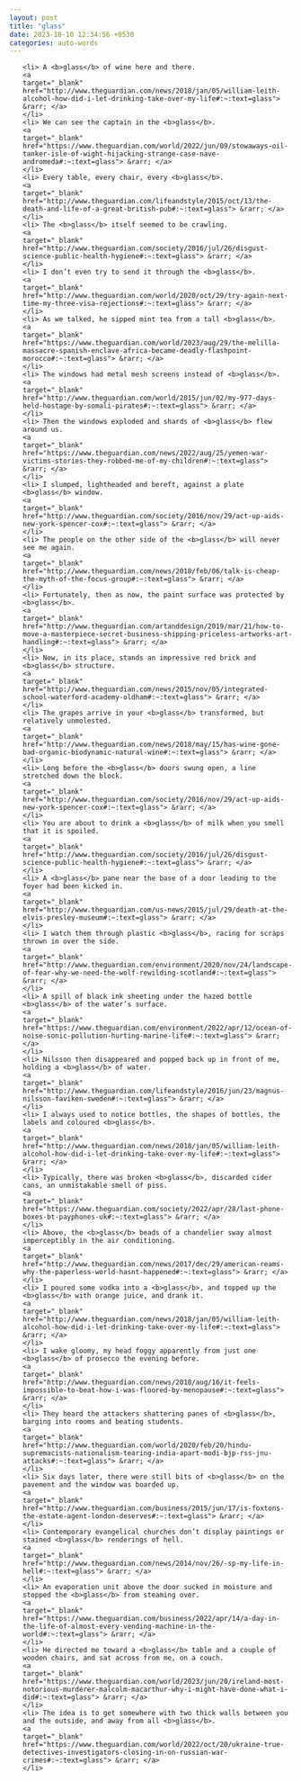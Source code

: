 ```yaml
---
layout: post
title: "glass"
date: 2023-10-10 12:34:56 +0530
categories: auto-words
---
```

<ol>

    <li> A <b>glass</b> of wine here and there.
    <a 
    target="_blank" 
    href="http://www.theguardian.com/news/2018/jan/05/william-leith-alcohol-how-did-i-let-drinking-take-over-my-life#:~:text=glass"> &rarr; </a>
    </li>
    <li> We can see the captain in the <b>glass</b>.
    <a 
    target="_blank" 
    href="https://www.theguardian.com/world/2022/jun/09/stowaways-oil-tanker-isle-of-wight-hijacking-strange-case-nave-andromeda#:~:text=glass"> &rarr; </a>
    </li>
    <li> Every table, every chair, every <b>glass</b>.
    <a 
    target="_blank" 
    href="http://www.theguardian.com/lifeandstyle/2015/oct/13/the-death-and-life-of-a-great-british-pub#:~:text=glass"> &rarr; </a>
    </li>
    <li> The <b>glass</b> itself seemed to be crawling.
    <a 
    target="_blank" 
    href="http://www.theguardian.com/society/2016/jul/26/disgust-science-public-health-hygiene#:~:text=glass"> &rarr; </a>
    </li>
    <li> I don’t even try to send it through the <b>glass</b>.
    <a 
    target="_blank" 
    href="http://www.theguardian.com/world/2020/oct/29/try-again-next-time-my-three-visa-rejections#:~:text=glass"> &rarr; </a>
    </li>
    <li> As we talked, he sipped mint tea from a tall <b>glass</b>.
    <a 
    target="_blank" 
    href="https://www.theguardian.com/world/2023/aug/29/the-melilla-massacre-spanish-enclave-africa-became-deadly-flashpoint-morocco#:~:text=glass"> &rarr; </a>
    </li>
    <li> The windows had metal mesh screens instead of <b>glass</b>.
    <a 
    target="_blank" 
    href="http://www.theguardian.com/world/2015/jun/02/my-977-days-held-hostage-by-somali-pirates#:~:text=glass"> &rarr; </a>
    </li>
    <li> Then the windows exploded and shards of <b>glass</b> flew around us.
    <a 
    target="_blank" 
    href="https://www.theguardian.com/news/2022/aug/25/yemen-war-victims-stories-they-robbed-me-of-my-children#:~:text=glass"> &rarr; </a>
    </li>
    <li> I slumped, lightheaded and bereft, against a plate <b>glass</b> window.
    <a 
    target="_blank" 
    href="http://www.theguardian.com/society/2016/nov/29/act-up-aids-new-york-spencer-cox#:~:text=glass"> &rarr; </a>
    </li>
    <li> The people on the other side of the <b>glass</b> will never see me again.
    <a 
    target="_blank" 
    href="http://www.theguardian.com/news/2018/feb/06/talk-is-cheap-the-myth-of-the-focus-group#:~:text=glass"> &rarr; </a>
    </li>
    <li> Fortunately, then as now, the paint surface was protected by <b>glass</b>.
    <a 
    target="_blank" 
    href="http://www.theguardian.com/artanddesign/2019/mar/21/how-to-move-a-masterpiece-secret-business-shipping-priceless-artworks-art-handling#:~:text=glass"> &rarr; </a>
    </li>
    <li> Now, in its place, stands an impressive red brick and <b>glass</b> structure.
    <a 
    target="_blank" 
    href="http://www.theguardian.com/news/2015/nov/05/integrated-school-waterford-academy-oldham#:~:text=glass"> &rarr; </a>
    </li>
    <li> The grapes arrive in your <b>glass</b> transformed, but relatively unmolested.
    <a 
    target="_blank" 
    href="http://www.theguardian.com/news/2018/may/15/has-wine-gone-bad-organic-biodynamic-natural-wine#:~:text=glass"> &rarr; </a>
    </li>
    <li> Long before the <b>glass</b> doors swung open, a line stretched down the block.
    <a 
    target="_blank" 
    href="http://www.theguardian.com/society/2016/nov/29/act-up-aids-new-york-spencer-cox#:~:text=glass"> &rarr; </a>
    </li>
    <li> You are about to drink a <b>glass</b> of milk when you smell that it is spoiled.
    <a 
    target="_blank" 
    href="http://www.theguardian.com/society/2016/jul/26/disgust-science-public-health-hygiene#:~:text=glass"> &rarr; </a>
    </li>
    <li> A <b>glass</b> pane near the base of a door leading to the foyer had been kicked in.
    <a 
    target="_blank" 
    href="http://www.theguardian.com/us-news/2015/jul/29/death-at-the-elvis-presley-museum#:~:text=glass"> &rarr; </a>
    </li>
    <li> I watch them through plastic <b>glass</b>, racing for scraps thrown in over the side.
    <a 
    target="_blank" 
    href="http://www.theguardian.com/environment/2020/nov/24/landscape-of-fear-why-we-need-the-wolf-rewilding-scotland#:~:text=glass"> &rarr; </a>
    </li>
    <li> A spill of black ink sheeting under the hazed bottle <b>glass</b> of the water’s surface.
    <a 
    target="_blank" 
    href="https://www.theguardian.com/environment/2022/apr/12/ocean-of-noise-sonic-pollution-hurting-marine-life#:~:text=glass"> &rarr; </a>
    </li>
    <li> Nilsson then disappeared and popped back up in front of me, holding a <b>glass</b> of water.
    <a 
    target="_blank" 
    href="http://www.theguardian.com/lifeandstyle/2016/jun/23/magnus-nilsson-faviken-sweden#:~:text=glass"> &rarr; </a>
    </li>
    <li> I always used to notice bottles, the shapes of bottles, the labels and coloured <b>glass</b>.
    <a 
    target="_blank" 
    href="http://www.theguardian.com/news/2018/jan/05/william-leith-alcohol-how-did-i-let-drinking-take-over-my-life#:~:text=glass"> &rarr; </a>
    </li>
    <li> Typically, there was broken <b>glass</b>, discarded cider cans, an unmistakable smell of piss.
    <a 
    target="_blank" 
    href="https://www.theguardian.com/society/2022/apr/28/last-phone-boxes-bt-payphones-uk#:~:text=glass"> &rarr; </a>
    </li>
    <li> Above, the <b>glass</b> beads of a chandelier sway almost imperceptibly in the air conditioning.
    <a 
    target="_blank" 
    href="http://www.theguardian.com/news/2017/dec/29/american-reams-why-the-paperless-world-hasnt-happened#:~:text=glass"> &rarr; </a>
    </li>
    <li> I poured some vodka into a <b>glass</b>, and topped up the <b>glass</b> with orange juice, and drank it.
    <a 
    target="_blank" 
    href="http://www.theguardian.com/news/2018/jan/05/william-leith-alcohol-how-did-i-let-drinking-take-over-my-life#:~:text=glass"> &rarr; </a>
    </li>
    <li> I wake gloomy, my head foggy apparently from just one <b>glass</b> of prosecco the evening before.
    <a 
    target="_blank" 
    href="http://www.theguardian.com/news/2018/aug/16/it-feels-impossible-to-beat-how-i-was-floored-by-menopause#:~:text=glass"> &rarr; </a>
    </li>
    <li> They heard the attackers shattering panes of <b>glass</b>, barging into rooms and beating students.
    <a 
    target="_blank" 
    href="http://www.theguardian.com/world/2020/feb/20/hindu-supremacists-nationalism-tearing-india-apart-modi-bjp-rss-jnu-attacks#:~:text=glass"> &rarr; </a>
    </li>
    <li> Six days later, there were still bits of <b>glass</b> on the pavement and the window was boarded up.
    <a 
    target="_blank" 
    href="http://www.theguardian.com/business/2015/jun/17/is-foxtons-the-estate-agent-london-deserves#:~:text=glass"> &rarr; </a>
    </li>
    <li> Contemporary evangelical churches don’t display paintings or stained <b>glass</b> renderings of hell.
    <a 
    target="_blank" 
    href="http://www.theguardian.com/news/2014/nov/26/-sp-my-life-in-hell#:~:text=glass"> &rarr; </a>
    </li>
    <li> An evaporation unit above the door sucked in moisture and stopped the <b>glass</b> from steaming over.
    <a 
    target="_blank" 
    href="https://www.theguardian.com/business/2022/apr/14/a-day-in-the-life-of-almost-every-vending-machine-in-the-world#:~:text=glass"> &rarr; </a>
    </li>
    <li> He directed me toward a <b>glass</b> table and a couple of wooden chairs, and sat across from me, on a couch.
    <a 
    target="_blank" 
    href="https://www.theguardian.com/world/2023/jun/20/ireland-most-notorious-murderer-malcolm-macarthur-why-i-might-have-done-what-i-did#:~:text=glass"> &rarr; </a>
    </li>
    <li> The idea is to get somewhere with two thick walls between you and the outside, and away from all <b>glass</b>.
    <a 
    target="_blank" 
    href="https://www.theguardian.com/world/2022/oct/20/ukraine-true-detectives-investigators-closing-in-on-russian-war-crimes#:~:text=glass"> &rarr; </a>
    </li>